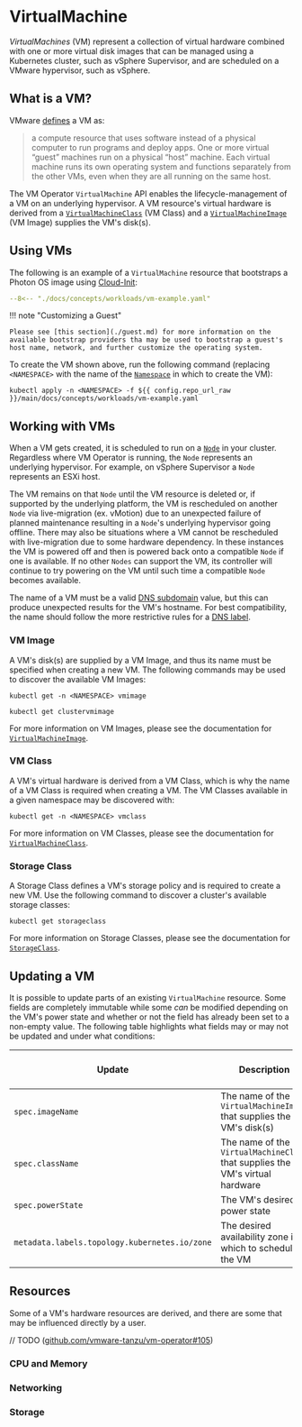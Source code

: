 # VirtualMachine

_VirtualMachines_ (VM) represent a collection of virtual hardware combined with one or more virtual disk images that can be managed using a Kubernetes cluster, such as vSphere Supervisor, and are scheduled on a VMware hypervisor, such as vSphere.

## What is a VM?

VMware [defines](https://www.vmware.com/topics/glossary/content/virtual-machine.html) a VM as:

> a compute resource that uses software instead of a physical computer to run programs and deploy apps. One or more virtual “guest” machines run on a physical “host” machine. Each virtual machine runs its own operating system and functions separately from the other VMs, even when they are all running on the same host.

The VM Operator `VirtualMachine` API enables the lifecycle-management of a VM on an underlying hypervisor. A VM resource's virtual hardware is derived from a [`VirtualMachineClass`](./vm-class.md) (VM Class) and a [`VirtualMachineImage`](../images/vm-image.md) (VM Image) supplies the VM's disk(s).

## Using VMs

The following is an example of a `VirtualMachine` resource that bootstraps a Photon OS image using [Cloud-Init](cloudinit.readthedocs.io/):

```yaml title="vm-example.yaml"
--8<-- "./docs/concepts/workloads/vm-example.yaml"
```

!!! note "Customizing a Guest"

    Please see [this section](./guest.md) for more information on the available bootstrap providers tha may be used to bootstrap a guest's host name, network, and further customize the operating system.

To create the VM shown above, run the following command (replacing `<NAMESPACE>` with the name of the [`Namespace`](https://kubernetes.io/docs/concepts/overview/working-with-objects/namespaces/) in which to create the VM):

```shell
kubectl apply -n <NAMESPACE> -f ${{ config.repo_url_raw }}/main/docs/concepts/workloads/vm-example.yaml
```

## Working with VMs

When a VM gets created, it is scheduled to run on a [`Node`](https://kubernetes.io/docs/concepts/architecture/nodes/) in your cluster. Regardless where VM Operator is running, the `Node` represents an underlying hypervisor. For example, on vSphere Supervisor a `Node` represents an ESXi host.

The VM remains on that `Node` until the VM resource is deleted or, if supported by the underlying platform, the VM is rescheduled on another `Node` via live-migration (ex. vMotion) due to an unexpected failure of planned maintenance resulting in a `Node`'s underlying hypervisor going offline. There may also be situations where a VM cannot be rescheduled with live-migration due to some hardware dependency. In these instances the VM is powered off and then is powered back onto a compatible `Node` if one is available. If no other `Nodes` can support the VM, its controller will continue to try powering on the VM until such time a compatible `Node` becomes available.

The name of a VM must be a valid [DNS subdomain](https://kubernetes.io/docs/concepts/overview/working-with-objects/names#dns-subdomain-names) value, but this can produce unexpected results for the VM's hostname. For best compatibility, the name should follow the more restrictive rules for a [DNS label](https://kubernetes.io/docs/concepts/overview/working-with-objects/names#dns-label-names).

### VM Image

A VM's disk(s) are supplied by a VM Image, and thus its name must be specified when creating a new VM. The following commands may be used to discover the available VM Images:

```shell title="Get available VM Images for a Namespace"
kubectl get -n <NAMESPACE> vmimage
```

```shell title="Get available VM Images for cluster"
kubectl get clustervmimage
```

For more information on VM Images, please see the documentation for [`VirtualMachineImage`](../images/vm-image.md).

### VM Class

A VM's virtual hardware is derived from a VM Class, which is why the name of a VM Class is required when creating a VM. The VM Classes available in a given namespace may be discovered with:

```shell
kubectl get -n <NAMESPACE> vmclass
```

For more information on VM Classes, please see the documentation for [`VirtualMachineClass`](./vm-class.md).

### Storage Class

A Storage Class defines a VM's storage policy and is required to create a new VM. Use the following command to discover a cluster's available storage classes:

```shell
kubectl get storageclass
```

For more information on Storage Classes, please see the documentation for [`StorageClass`]([./vm-class.md](https://kubernetes.io/docs/concepts/storage/storage-classes/)).

## Updating a VM

It is possible to update parts of an existing `VirtualMachine` resource. Some fields are completely immutable while some _can_ be modified depending on the VM's power state and whether or not the field has already been set to a non-empty value. The following table highlights what fields may or may not be updated and under what conditions:

| Update | Description | While Powered On | While Powered Off | Not Already Set |
|--------|-------------|:----------------:|:-----------------:|:---------------:|
| `spec.imageName` | The name of the `VirtualMachineImage` that supplies the VM's disk(s) | ✗ | ✗ | _NA_ |
| `spec.className` | The name of the `VirtualMachineClass` that supplies the VM's virtual hardware | ✗ | ✗ | _NA_ |
| `spec.powerState` | The VM's desired power state | ✓ | ✓ | _NA_ |
| `metadata.labels.topology.kubernetes.io/zone` | The desired availability zone in which to schedule the VM | ✓ | ✓ | ✓ |

## Resources

Some of a VM's hardware resources are derived, and there are some that may be influenced directly by a user.

// TODO ([github.com/vmware-tanzu/vm-operator#105](https://github.com/vmware-tanzu/vm-operator/issues/105))

### CPU and Memory

### Networking

### Storage
